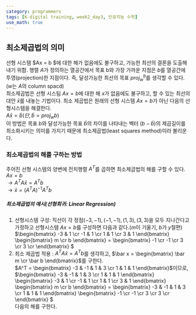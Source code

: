 ```yaml
---
category: programmers
tags: [K-digital training, week2_day3, 인공지능 수학]
use_math: true
---
```



## 최소제곱법의 의미
선형 시스템 $Ax = b $에 대한 해가 없음에도 불구하고, 가능한 최선의 결론을 도출해 내기 위함. 행렬 $A$가 정의하는 열공간에서 목표 b와 가장 가까운 지점은 $b$를 열공간에 투영(projection)한 지점이다. 즉, 달성가능한 최선의 목표 $proj_w^b$를 생각할 수 있다.($w$는 $A$의 column spacd)   
최소제곱법은 선형 시스팀 $Ax = b$에 대한 해 $x$가 없음에도 불구하고, 할 수 있는 최선의 대안 $\bar x$를 내놓는 기법이다. 최소 제곱법은 원래의 선형 시스템 $Ax = b$가 아닌 다음의 선형시스템을 해결한다.   
$A\bar x = \bar b(단, \bar b = proj_wb)$   
이 방법은 목표 $b$와 달성가능한 목표 $\bar b$의 차이를 나타내는 벡터 $(b - \bar b)$의 제곱길이를 최소화시키는 의미를 가지기 때문에 최소제곱법(least squares method)이라 불리운다.

### 최소제곱법의 해를 구하는 방법
주어진 선형 시스템의 양변에 전치행렬 $A^T$를 곱하면 최소제곱법의 해를 구할 수 있다.   
$Ax = b$   
$\to A^T A \bar x = A^T b$   
$\to \bar x = (A^TA)^{-1}A^T b$

##### 최소제곱법의 예시(선형회귀: Linear Regression)
1. 선형시스템 구성: 직선이 각 정점$(-3,-1), (-1,-1), (1,3), (3,3)$을 모두 지나간다고 가정하고 선형시스템 $Ax = b$를  구성하면 다음과 같다.($m$이 기울기, $b$가 $y$절편)   
$\begin{bmatrix} -3 & 1 \cr -1 & 1 \cr 1 & 1 \cr 3 & 1 \end{bmatrix}
\begin{bmatrix} m \cr b \end{bmatrix} = 
\begin{bmatrix} -1 \cr -1 \cr 3 \cr 3 \cr \end{bmatrix}
$   
2. 최소 제곱법 적용 :
$A^T A \bar x = A^T b$를 생각하고, $\bar x = \begin{bmatrix} \bar m \cr \bar b \end{bmatrix}$를 구한다.   
$A^T = \begin{bmatrix} -3 & -1 & 1 & 3 \cr 1 & 1 & 1   \end{bmatrix}$이므로,   
$\begin{bmatrix} -3 & -1 & 1 & 3 \cr 1 & 1 & 1   \end{bmatrix} \begin{bmatrix} -3 & 1 \cr -1 & 1 \cr 1 & 1 \cr 3 & 1 \end{bmatrix}
\begin{bmatrix} m \cr b \end{bmatrix} = 
\begin{bmatrix} -3 & -1 & 1 & 3 \cr 1 & 1 & 1   \end{bmatrix} \begin{bmatrix} -1 \cr -1 \cr 3 \cr 3 \cr \end{bmatrix}
$   
다음의 해를 구한다.